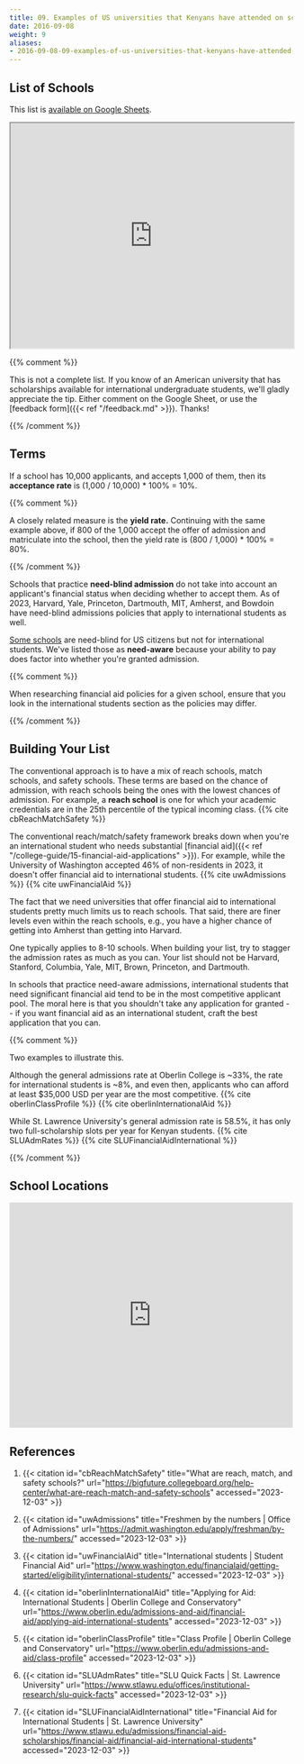 ```yaml
---
title: 09. Examples of US universities that Kenyans have attended on scholarships
date: 2016-09-08
weight: 9
aliases:
- 2016-09-08-09-examples-of-us-universities-that-kenyans-have-attended-on-scholarships/
---
```


## List of Schools

This list is [available on Google
Sheets](https://docs.google.com/spreadsheets/d/1qqzRlRogXwrbtFtjgcIMIbFYw1v-tm0_xfNfsrvV9tk/edit?usp=sharing).

<iframe
  src="https://docs.google.com/spreadsheets/d/e/2PACX-1vRRFDVMQu5xQFHZdSnhpdXB5XBsNXxBRKC27rZVfeSMneFdaDC4Z5A2ZtLE67RAg3pfY_SJDzydCUpe/pubhtml?gid=0&amp;single=true&amp;widget=true&amp;headers=false&amp;chrome=false"
  style="width: 100%; min-height: 400px">
</iframe>

{{% comment %}}

This is not a complete list. If you know of an American university that
has scholarships available for international undergraduate students,
we'll gladly appreciate the tip. Either comment on the Google Sheet, or
use the [feedback form]({{< ref "/feedback.md" >}}). Thanks!

{{% /comment %}}

## Terms

If a school has 10,000 applicants, and accepts 1,000 of them, then its
**acceptance rate** is (1,000 / 10,000) * 100% = 10%.

{{% comment %}}

A closely related measure is the **yield rate.** Continuing with the
same example above, if 800 of the 1,000 accept the offer of admission
and matriculate into the school, then the yield rate is (800 / 1,000) *
100% = 80%.

{{% /comment %}}

Schools that practice **need-blind admission** do not take into account
an applicant's financial status when deciding whether to accept them. As
of 2023, Harvard, Yale, Princeton, Dartmouth, MIT, Amherst, and Bowdoin
have need-blind admissions policies that apply to international
students as well.

[Some
schools](https://en.wikipedia.org/wiki/Need-blind_admission#Need-blind_for_resident_applicants)
are need-blind for US citizens but not for international students. We've
listed those as **need-aware** because your ability to pay does factor
into whether you're granted admission.

{{% comment %}}

When researching financial aid policies for a given school, ensure that
you look in the international students section as the policies may
differ.

{{% /comment %}}

## Building Your List

The conventional approach is to have a mix of reach schools, match
schools, and safety schools. These terms are based on the chance of
admission, with reach schools being the ones with the lowest chances of
admission. For example, a **reach school** is one for which your
academic credentials are in the 25th percentile of the typical incoming
class. {{% cite cbReachMatchSafety %}}

The conventional reach/match/safety framework breaks down when you're an
international student who needs substantial [financial aid]({{< ref
"/college-guide/15-financial-aid-applications" >}}). For example, while
the University of Washington accepted 46% of non-residents in 2023, it
doesn't offer financial aid to international students. {{% cite
uwAdmissions %}} {{% cite uwFinancialAid %}}

The fact that we need universities that offer financial aid to
international students pretty much limits us to reach schools. That
said, there are finer levels even within the reach schools, e.g., you
have a higher chance of getting into Amherst than getting into Harvard.

One typically applies to 8-10 schools. When building your list, try to
stagger the admission rates as much as you can. Your list should not be
Harvard, Stanford, Columbia, Yale, MIT, Brown, Princeton, and Dartmouth.

In schools that practice need-aware admissions, international students
that need significant financial aid tend to be in the most competitive
applicant pool. The moral here is that you shouldn't take any
application for granted -- if you want financial aid as an international
student, craft the best application that you can.

{{% comment %}}

Two examples to illustrate this.

Although the general admissions rate at Oberlin College is ~33%, the
rate for international students is ~8%, and even then, applicants who
can afford at least $35,000 USD per year are the most competitive. {{%
cite oberlinClassProfile %}} {{% cite oberlinInternationalAid %}}

While St. Lawrence University's general admission rate is 58.5%, it has
only two full-scholarship slots per year for Kenyan students. {{% cite
SLUAdmRates %}} {{% cite SLUFinancialAidInternational %}}

{{% /comment %}}

## School Locations

<iframe
  src="https://docs.google.com/spreadsheets/d/e/2PACX-1vRRFDVMQu5xQFHZdSnhpdXB5XBsNXxBRKC27rZVfeSMneFdaDC4Z5A2ZtLE67RAg3pfY_SJDzydCUpe/pubchart?oid=390671629&amp;format=interactive"
  style="width: 100%; min-height: 400px"
  seamless frameborder="0">
</iframe>

## References

1. {{< citation
  id="cbReachMatchSafety"
  title="What are reach, match, and safety schools?"
  url="https://bigfuture.collegeboard.org/help-center/what-are-reach-match-and-safety-schools"
  accessed="2023-12-03" >}}

1. {{< citation
  id="uwAdmissions"
  title="Freshmen by the numbers | Office of Admissions"
  url="https://admit.washington.edu/apply/freshman/by-the-numbers/"
  accessed="2023-12-03" >}}

1. {{< citation
  id="uwFinancialAid"
  title="International students | Student Financial Aid"
  url="https://www.washington.edu/financialaid/getting-started/eligibility/international-students/"
  accessed="2023-12-03" >}}

1. {{< citation
  id="oberlinInternationalAid"
  title="Applying for Aid: International Students | Oberlin College and Conservatory"
  url="https://www.oberlin.edu/admissions-and-aid/financial-aid/applying-aid-international-students"
  accessed="2023-12-03" >}}

1. {{< citation
  id="oberlinClassProfile"
  title="Class Profile | Oberlin College and Conservatory"
  url="https://www.oberlin.edu/admissions-and-aid/class-profile"
  accessed="2023-12-03" >}}

1. {{< citation
  id="SLUAdmRates"
  title="SLU Quick Facts | St. Lawrence University"
  url="https://www.stlawu.edu/offices/institutional-research/slu-quick-facts"
  accessed="2023-12-03" >}}

1. {{< citation
  id="SLUFinancialAidInternational"
  title="Financial Aid for International Students | St. Lawrence University"
  url="https://www.stlawu.edu/admissions/financial-aid-scholarships/financial-aid/financial-aid-international-students"
  accessed="2023-12-03" >}}

